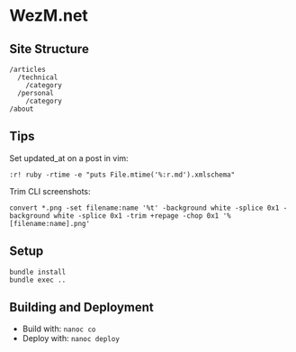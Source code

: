 WezM.net
========

Site Structure
--------------

    /articles
      /technical
        /category
      /personal
        /category
    /about

Tips
----

Set updated_at on a post in vim:

    :r! ruby -rtime -e "puts File.mtime('%:r.md').xmlschema"

Trim CLI screenshots:

    convert *.png -set filename:name '%t' -background white -splice 0x1 -background white -splice 0x1 -trim +repage -chop 0x1 '%[filename:name].png'

Setup
-----

    bundle install
    bundle exec ..

Building and Deployment
-----------------------

* Build with: `nanoc co`
* Deploy with: `nanoc deploy`
